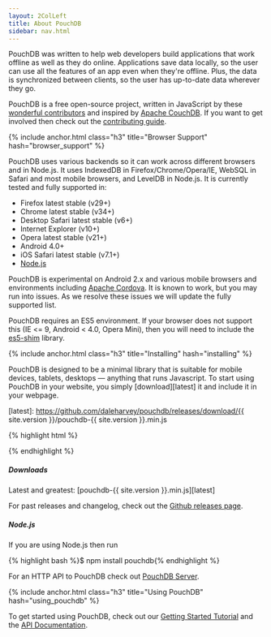 ```yaml
---
layout: 2ColLeft
title: About PouchDB
sidebar: nav.html
---
```


PouchDB was written to help web developers build applications that work offline as well as they do online. Applications save data locally, so the user can use all the features of an app even when they're offline. Plus, the data is synchronized between clients, so the user has up-to-date data wherever they go.

PouchDB is a free open-source project, written in JavaScript by these [wonderful contributors](https://github.com/daleharvey/pouchdb/graphs/contributors) and inspired by <a href="http://couchdb.apache.org/">Apache CouchDB</a>. If you want to get involved then check out the [contributing guide](https://github.com/daleharvey/pouchdb/blob/master/CONTRIBUTING.md).

{% include anchor.html class="h3" title="Browser Support" hash="browser_support" %}

PouchDB uses various backends so it can work across different browsers and in Node.js. It uses IndexedDB in Firefox/Chrome/Opera/IE, WebSQL in Safari and most mobile browsers, and LevelDB in Node.js. It is currently tested and fully supported in:

 * Firefox latest stable (v29+)
 * Chrome latest stable (v34+)
 * Desktop Safari latest stable (v6+)
 * Internet Explorer (v10+)
 * Opera latest stable (v21+)
 * Android 4.0+
 * iOS Safari latest stable (v7.1+)
 * [Node.js](http://nodejs.org/)

PouchDB is experimental on Android 2.x and various mobile browsers and environments including [Apache Cordova](http://cordova.apache.org/). It is known to work, but you may run into issues. As we resolve these issues we will update the fully supported list.

PouchDB requires an ES5 environment. If your browser does not support this (IE <= 9, Android < 4.0, Opera Mini), then you will need to include the [es5-shim](https://github.com/es-shims/es5-shim) library.

{% include anchor.html class="h3" title="Installing" hash="installing" %}

PouchDB is designed to be a minimal library that is suitable for mobile devices, tablets, desktops &mdash; anything that runs Javascript. To start using PouchDB in your website, you simply [download][latest] it and include it in your webpage.

  [latest]: https://github.com/daleharvey/pouchdb/releases/download/{{ site.version }}/pouchdb-{{ site.version }}.min.js

{% highlight html %}
<script src="pouchdb-{{ site.version }}.min.js"></script>
{% endhighlight %}

##### Downloads

Latest and greatest: [pouchdb-{{ site.version }}.min.js][latest]

For past releases and changelog, check out the [Github releases page](https://github.com/daleharvey/pouchdb/releases).

##### Node.js

If you are using Node.js then run

{% highlight bash %}$ npm install pouchdb{% endhighlight %}

For an HTTP API to PouchDB check out [PouchDB Server](https://github.com/nick-thompson/pouchdb-server).

{% include anchor.html class="h3" title="Using PouchDB" hash="using_pouchdb" %}

To get started using PouchDB, check out our [Getting Started Tutorial](getting-started.html) and the [API Documentation](api.html).
